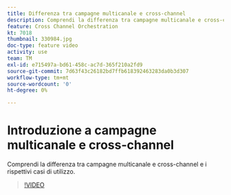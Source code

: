 ```yaml
---
title: Differenza tra campagne multicanale e cross-channel
description: Comprendi la differenza tra campagne multicanale e cross-channel e i rispettivi casi di utilizzo.
feature: Cross Channel Orchestration
kt: 7018
thumbnail: 330984.jpg
doc-type: feature video
activity: use
team: TM
exl-id: e715497a-bd61-458c-ac7d-365f210a2fd9
source-git-commit: 7d63f43c26182bd7ffb618392463283da0b3d307
workflow-type: tm+mt
source-wordcount: '0'
ht-degree: 0%

---
```


# Introduzione a campagne multicanale e cross-channel

Comprendi la differenza tra campagne multicanale e cross-channel e i rispettivi casi di utilizzo.

>[!VIDEO](https://video.tv.adobe.com/v/330984?quality=12)
